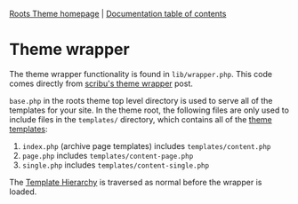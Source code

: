 [Roots Theme homepage](http://www.rootstheme.com/) | [Documentation
table of contents](TOC.md)

# Theme wrapper

The theme wrapper functionality is found in `lib/wrapper.php`. This code comes directly from [scribu's theme wrapper](http://scribu.net/wordpress/theme-wrappers.html) post.

`base.php` in the roots theme top level directory is used to serve all of the templates for your site. In the theme root, the following files are only used to include files in the `templates/` directory, which contains all of the [theme templates](templates.md):

1. `index.php` (archive page templates) includes `templates/content.php`
2. `page.php` includes `templates/content-page.php`
3. `single.php` includes `templates/content-single.php`

The [Template Hierarchy](http://codex.wordpress.org/Template_Hierarchy) is traversed as normal before the wrapper is loaded.
